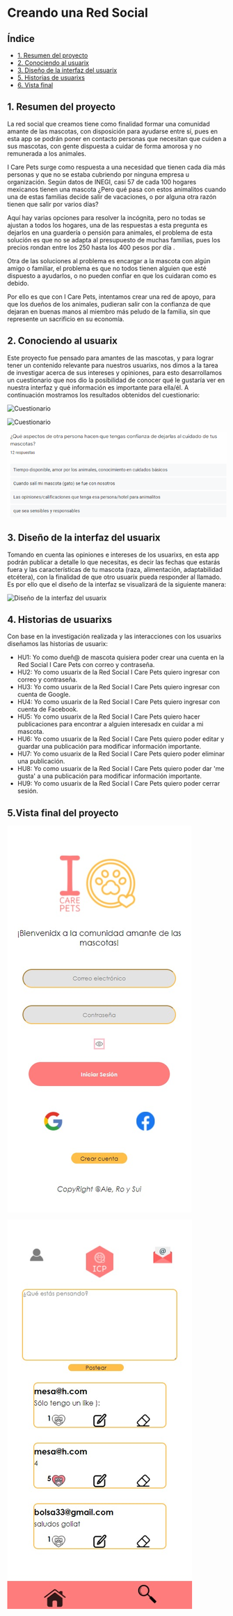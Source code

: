 # Creando una Red Social

## Índice

* [1. Resumen del proyecto](#1-resumen-del-proyecto)
* [2. Conociendo al usuarix](#2-conociendo-al-usuarix)
* [3. Diseño de la interfaz del usuarix](#3-diseño-de-la-interfaz-del-usuarix)
* [5. Historias de usuarixs](#4-historias-de-usuarixs)
* [6. Vista final](#5-vista-final)

## 1. Resumen del proyecto

La red social que creamos tiene como finalidad formar una comunidad amante de las mascotas, con disposición para ayudarse entre sí, pues en esta app se podrán poner en contacto personas que necesitan que cuiden a sus mascotas, con gente dispuesta a cuidar de forma amorosa y no remunerada a los animales.

I Care Pets surge como respuesta a una necesidad que tienen cada día más personas y que no se estaba cubriendo por ninguna empresa u organización. Según datos de INEGI, casi 57 de cada 100 hogares mexicanos tienen una mascota ¿Pero qué pasa con estos animalitos cuando una de estas familias decide salir de vacaciones, o por alguna otra razón tienen que salir por varios días?

Aquí hay varias opciones para resolver la incógnita, pero no todas se ajustan a todos los hogares, una de las respuestas a esta pregunta es dejarlos en una guardería o pensión para animales, el problema de esta solución es que no se adapta al presupuesto de muchas familias, pues los precios rondan entre los 250 hasta los 400 pesos por día .

Otra de las soluciones al problema es encargar a la mascota con algún amigo o familiar, el problema es que no todos tienen alguien que esté dispuesto a ayudarlos, o no pueden confiar en que los cuidaran como es debido.

Por ello es que con I Care Pets, intentamos crear una red de apoyo, para que los dueños de los animales, pudieran salir con la confianza de que dejaran en buenas manos al miembro más peludo de la familia, sin que represente un sacrificio en su economía.

## 2. Conociendo al usuarix
Este proyecto fue pensado para amantes de las mascotas, y para lograr tener un contenido relevante para nuestros usuarixs, nos dimos a la tarea de investigar acerca de sus intereses y opiniones, para esto desarrollamos un cuestionario que nos dio la posibilidad de conocer qué le gustaría ver en nuestra interfaz y qué información es importante para ella/él. A continuación mostramos los resultados obtenidos del cuestionario:

![Cuestionario](/src/imgagenes/cuestionario1.jpeg)

![Cuestionario](/src/imgagenes/cuestionario2.jpeg)

![Cuestionario](/src/imagenes/cuestionario3.jpeg)

## 3. Diseño de la interfaz del usuarix

Tomando en cuenta las opiniones e intereses de los usuarixs, en esta app podrán publicar a detalle lo que necesitas, es decir las fechas que estarás fuera y las características de tu mascota (raza, alimentación, adaptabilidad etcétera), con la finalidad de que otro usuarix pueda responder al llamado.
Es por ello que el diseño de la interfaz se visualizará de la siguiente manera:

![Diseño de la interfaz del usuarix](/src/imagenes/vistafigma.jpeg)

## 4. Historias de usuarixs

Con base en la investigación realizada y las interacciones con los usuarixs diseñamos las historias de usuarix:

* HU1: Yo como dueñ@ de mascota quisiera poder crear una cuenta en la Red Social I Care Pets con correo y contraseña.
* HU2: Yo como usuarix de la Red Social I Care Pets quiero ingresar con correo y contraseña.
* HU3: Yo como usuarix de la Red Social I Care Pets quiero ingresar con cuenta de Google.
* HU4: Yo como usuarix de la Red Social I Care Pets quiero ingresar con cuenta de Facebook.
* HU5: Yo como usuarix de la Red Social I Care Pets quiero hacer publicaciones para encontrar a alguien interesadx en cuidar a mi mascota.
* HU6: Yo como usuarix de la Red Social I Care Pets quiero poder editar y guardar una publicación para modificar información importante.
* HU7: Yo como usuarix de la Red Social I Care Pets quiero poder eliminar una publicación.
* HU8: Yo como usuarix de la Red Social I Care Pets quiero poder dar 'me gusta' a una publicación para modificar información importante.
* HU9: Yo como usuarix de la Red Social I Care Pets quiero poder cerrar sesión.

## 5.Vista final del proyecto

![Vista de la página principal de la Red Social I Care Pets](/src/imagenes/vistaprincipal.jpeg)

![Vista del muro de la Red Social I Care Pets](/src/imagenes/vistamuro.jpeg)



